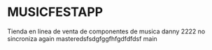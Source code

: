 # MUSICFESTAPP
Tienda en linea de venta de componentes de musica danny 2222 no sincroniza
again masteredsfsdgfggfhfgdfdfdsf
main